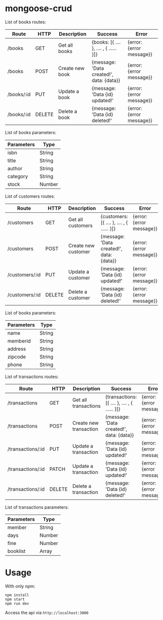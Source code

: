# mongoose-crud

List of books routes:

Route | HTTP | Description | Success | Error
------------ | ------------- | ------------- | ------------- | -------------
/books | GET | Get all books | {books: [{ .... }, .... , { ...... }]} | {error: {error message}}
/books | POST | Create new book | {message: 'Data created!', data: {data}} | {error: {error message}}
/books/:id | PUT | Update a book | {message: 'Data {id} updated!' | {error: {error message}}
/books/:id | DELETE | Delete a book | {message: 'Data {id} deleted!' | {error: {error message}}

List of books parameters:

Parameters | Type 
------------ | -------------
isbn | String
title | String
author | String
category | String
stock | Number

List of customers routes:

Route | HTTP | Description | Success | Error
------------ | ------------- | ------------- | ------------- | -------------
/customers | GET | Get all customers | {customers: [{ .... }, .... , { ...... }]} | {error: {error message}}
/customers | POST | Create new customer | {message: 'Data created!', data: {data}} | {error: {error message}}
/customers/:id | PUT | Update a customer | {message: 'Data {id} updated!' | {error: {error message}}
/customers/:id | DELETE | Delete a customer | {message: 'Data {id} deleted!' | {error: {error message}}

List of books parameters:

Parameters | Type 
------------ | -------------
name | String
memberid | String
address | String
zipcode | String
phone | String

List of transactions routes:

Route | HTTP | Description | Success | Error
------------ | ------------- | ------------- | ------------- | -------------
/transactions | GET | Get all transactions | {transactions: [{ .... }, .... , { ...... }]} | {error: {error message}}
/transactions | POST | Create new transaction | {message: 'Data created!', data: {data}} | {error: {error message}}
/transactions/:id | PUT | Update a transaction | {message: 'Data {id} updated!' | {error: {error message}}
/transactions/:id | PATCH | Update a transaction | {message: 'Data {id} updated!' | {error: {error message}}
/transactions/:id | DELETE | Delete a transaction | {message: 'Data {id} deleted!' | {error: {error message}}

List of transactions parameters:

Parameters | Type 
------------ | -------------
member | String
days | Number
fine | Number
booklist | Array

# Usage

With only npm:
```
npm install
npm start
npm run dev
```

Access the api via `http://localhost:3000` 
